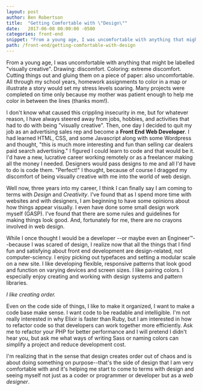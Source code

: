 ```yaml
---
layout: post
author: Ben Robertson
title:  "Getting Comfortable with \"Design\""
date:   2017-06-08 00:00:00 -0500
categories: front-end
snippet: "From a young age, I was uncomfortable with anything that might be labelled \"visually creative\""
path: /front-end/getting-comfortable-with-design
---
```


From a young age, I was uncomfortable with anything that might be labelled "visually creative". Drawing: discomfort. Coloring: extreme discomfort. Cutting things out and gluing them on a piece of paper: also uncomfortable. All through my school years, homework assignments to color in a map or illustrate a story would set my stress levels soaring. Many projects were completed on time only because my mother was patient enough to help me color in between the lines (thanks mom!).

I don't know what caused this crippling insecurity in me, but for whatever reason, I have always steered away from jobs, hobbies, and activities that had to do with being "visually creative". Then, one day I decided to quit my job as an advertising sales rep and become a **Front End Web Developer**. I had learned HTML, CSS, and some Javascript along with some Wordpress and thought, "this is much more interesting and fun than selling car dealers paid search advertising." I figured I could learn to code and that would be it. I'd have a new, lucrative career working remotely or as a freelancer making all the money I needed. Designers would pass designs to me and all I'd have to do is code them. "Perfect!" I thought, because of course I dragged my discomfort of being visually creative with me into the world of web design.

Well now, three years into my career, I think I can finally say I am coming to terms with *Design* and *Creativity*. I've found that as I spend more time with websites and with designers, I am beginning to have some opinions about how things appear visually. I even have done some small design work myself (GASP). I've found that there are some rules and guidelines for making things look good. And, fortunately for me, there are no crayons involved in web design.

While I once thought I would be a developer --or maybe even an Engineer™--because I was scared of design, I realize now that all the things that I find fun and satisfying about front end development are design-related, not computer-sciency. I enjoy picking out typefaces and setting a modular scale on a new site. I like developing flexible, responsive patterns that look good and function on varying devices and screen sizes. I like pairing colors. I especially enjoy creating and working with design systems and pattern libraries.

*I like creating order.*

Even on the code side of things, I like to make it organized, I want to make a code base make sense. I want code to be readable and intelligible. I'm not really interested in why Elixir is faster than Ruby, but I am interested in how to refactor code so that developers can work together more efficiently. Ask me to refactor your PHP for better performance and I will pretend I didn't hear you, but ask me what ways of writing Sass or naming colors can simplify a project and reduce development cost.

I'm realizing that in the sense that design creates order out of chaos and is about doing something on purpose--that's the side of design that I am very comfortable with and it's helping me start to come to terms with design and seeing myself not just as a coder or programmer or developer but as a *web designer*.
